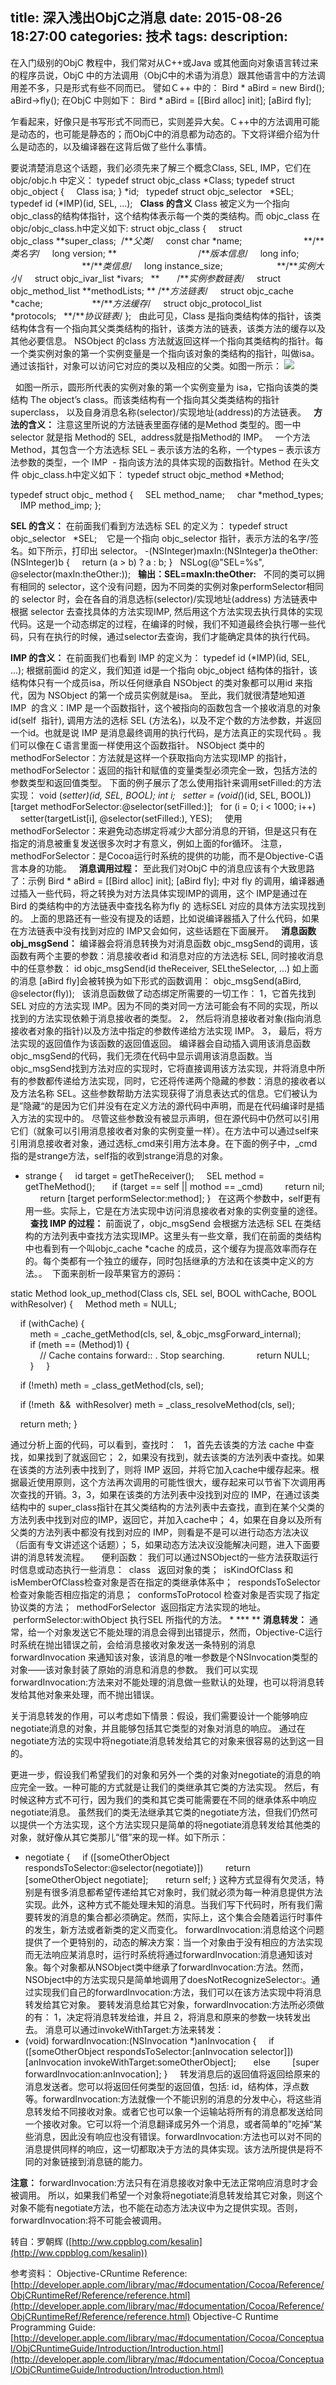 title: 深入浅出ObjC之消息
date: 2015-08-26 18:27:00
categories: 技术
tags: 
description:
---
在入门级别的ObjC 教程中，我们常对从C++或Java 或其他面向对象语言转过来的程序员说，ObjC 中的方法调用（ObjC中的术语为消息）跟其他语言中的方法调用差不多，只是形式有些不同而已。
譬如Ｃ++ 中的：
Bird * aBird = new Bird();
aBird->fly();
在ObjC 中则如下：
Bird * aBird = [[Bird alloc] init];
[aBird fly];

乍看起来，好像只是书写形式不同而已，实则差异大矣。Ｃ++中的方法调用可能是动态的，也可能是静态的；而ObjC中的消息都为动态的。下文将详细介绍为什么是动态的，以及编译器在这背后做了些什么事情。

要说清楚消息这个话题，我们必须先来了解三个概念Class, SEL, IMP，它们在objc/objc.h 中定义：
typedef struct objc_class *Class;
typedef struct objc_object {
    Class isa;
} *id;
 
typedef struct objc_selector   *SEL;   
typedef id (*IMP)(id, SEL, ...);
 
**Class 的含义**
Class 被定义为一个指向 objc_class的结构体指针，这个结构体表示每一个类的类结构。而 objc_class 在objc/objc_class.h中定义如下:
struct objc_class {
    struct objc_class **super_class;  /***父类*/
    const char *name;                         **/***类名字*/
    long version; **                                 /***版本信息*/
    long info;                                        **/***类信息*/
    long instance_size;                      **/***实例大小*/
    struct objc_ivar_list *ivars;   **       /***实例参数链表*/
    struct objc_method_list **methodLists; ** /***方法链表*/
    struct objc_cache *cache;                    **/***方法缓存*/
    struct objc_protocol_list *protocols;   **/***协议链表*/
};
 
由此可见，Class 是指向类结构体的指针，该类结构体含有一个指向其父类类结构的指针，该类方法的链表，该类方法的缓存以及其他必要信息。
NSObject 的class 方法就返回这样一个指向其类结构的指针。每一个类实例对象的第一个实例变量是一个指向该对象的类结构的指针，叫做isa。通过该指针，对象可以访问它对应的类以及相应的父类。如图一所示：
![](http://www.cppblog.com/images/cppblog_com/kesalin/objc_class_hier.gif)

 
如图一所示，圆形所代表的实例对象的第一个实例变量为 isa，它指向该类的类结构 The object’s class。而该类结构有一个指向其父类类结构的指针superclass， 以及自身消息名称(selector)/实现地址(address)的方法链表。
 
**方法的含义：**
注意这里所说的方法链表里面存储的是Method 类型的。图一中selector 就是指 Method的 SEL,  address就是指Method的 IMP。
 
一个方法 Method，其包含一个方法选标 SEL – 表示该方法的名称，一个types – 表示该方法参数的类型，一个 IMP  - 指向该方法的具体实现的函数指针。Method 在头文件 objc_class.h中定义如下：
typedef struct objc_method *Method;


typedef struct objc_ method {
    SEL method_name;
    char *method_types;
    IMP method_imp;
};


**SEL 的含义：**
在前面我们看到方法选标 SEL 的定义为：
typedef struct objc_selector   *SEL;   
它是一个指向 objc_selector 指针，表示方法的名字/签名。如下所示，打印出 selector。
-(NSInteger)maxIn:(NSInteger)a theOther:(NSInteger)b
{
    return (a > b) ? a : b;
}
 
NSLog(@"SEL=%s", @selector(maxIn:theOther:));
 
**输出：SEL=maxIn:theOther:**
 
不同的类可以拥有相同的 selector，这个没有问题，因为不同类的实例对象performSelector相同的 selector 时，会在各自的消息选标(selector)/实现地址(address) 方法链表中根据 selector 去查找具体的方法实现IMP, 然后用这个方法实现去执行具体的实现代码。这是一个动态绑定的过程，在编译的时候，我们不知道最终会执行哪一些代码，只有在执行的时候，通过selector去查询，我们才能确定具体的执行代码。


**IMP 的含义：**
在前面我们也看到 IMP 的定义为：
typedef id (*IMP)(id, SEL, ...);
根据前面id 的定义，我们知道 id是一个指向 objc_object 结构体的指针，该结构体只有一个成员isa，所以任何继承自 NSObject 的类对象都可以用id 来指代，因为 NSObject 的第一个成员实例就是isa。
至此，我们就很清楚地知道 IMP  的含义：IMP 是一个函数指针，这个被指向的函数包含一个接收消息的对象id(self  指针), 调用方法的选标 SEL (方法名)，以及不定个数的方法参数，并返回一个id。也就是说 IMP 是消息最终调用的执行代码，是方法真正的实现代码 。我们可以像在Ｃ语言里面一样使用这个函数指针。
NSObject 类中的methodForSelector：方法就是这样一个获取指向方法实现IMP 的指针，methodForSelector：返回的指针和赋值的变量类型必须完全一致，包括方法的参数类型和返回值类型。
下面的例子展示了怎么使用指针来调用setFilled:的方法实现：
void (*setter)(id, SEL, BOOL);
int i;
 
setter = (void(*)(id, SEL, BOOL))[target methodForSelector:@selector(setFilled:)];
 
for (i = 0; i < 1000; i++)
    setter(targetList[i], @selector(setFilled:), YES);
 
 
使用methodForSelector：来避免动态绑定将减少大部分消息的开销，但是这只有在指定的消息被重复发送很多次时才有意义，例如上面的for循环。
注意，methodForSelector：是Cocoa运行时系统的提供的功能，而不是Objective-C语言本身的功能。
 
**消息调用过程：**
至此我们对ObjC 中的消息应该有个大致思路了：示例
Bird * aBird = [[Bird alloc] init];
[aBird fly];
中对 fly 的调用，编译器通过插入一些代码，将之转换为对方法具体实现IMP的调用，这个 IMP是通过在 Bird 的类结构中的方法链表中查找名称为fly 的 选标SEL 对应的具体方法实现找到的。
上面的思路还有一些没有提及的话题，比如说编译器插入了什么代码，如果在方法链表中没有找到对应的 IMP又会如何，这些话题在下面展开。
 
**消息函数 obj_msgSend：**
编译器会将消息转换为对消息函数 objc_msgSend的调用，该函数有两个主要的参数：消息接收者id 和消息对应的方法选标 SEL, 同时接收消息中的任意参数：
id objc_msgSend(id theReceiver, SELtheSelector, ...)
如上面的消息 [aBird fly]会被转换为如下形式的函数调用：
objc_msgSend(aBird, @selector(fly));
 
该消息函数做了动态绑定所需要的一切工作：
1，它首先找到 SEL 对应的方法实现 IMP。因为不同的类对同一方法可能会有不同的实现，所以找到的方法实现依赖于消息接收者的类型。
2， 然后将消息接收者对象(指向消息接收者对象的指针)以及方法中指定的参数传递给方法实现 IMP。
3， 最后，将方法实现的返回值作为该函数的返回值返回。
编译器会自动插入调用该消息函数objc_msgSend的代码，我们无须在代码中显示调用该消息函数。当objc_msgSend找到方法对应的实现时，它将直接调用该方法实现，并将消息中所有的参数都传递给方法实现，同时，它还将传递两个隐藏的参数：消息的接收者以及方法名称 SEL。这些参数帮助方法实现获得了消息表达式的信息。它们被认为是”隐藏“的是因为它们并没有在定义方法的源代码中声明，而是在代码编译时是插入方法的实现中的。
尽管这些参数没有被显示声明，但在源代码中仍然可以引用它们（就象可以引用消息接收者对象的实例变量一样）。在方法中可以通过self来引用消息接收者对象，通过选标_cmd来引用方法本身。在下面的例子中，_cmd 指的是strange方法，self指的收到strange消息的对象。
- strange
{
    id target = getTheReceiver();
    SEL method = getTheMethod();
 
    if (target == self || mothod == _cmd)
        return nil;
 
    return [target performSelector:method];
}
 
在这两个参数中，self更有用一些。实际上，它是在方法实现中访问消息接收者对象的实例变量的途径。
 
**查找 IMP 的过程：**
前面说了，objc_msgSend 会根据方法选标 SEL 在类结构的方法列表中查找方法实现IMP。这里头有一些文章，我们在前面的类结构中也看到有一个叫objc_cache *cache 的成员，这个缓存为提高效率而存在的。每个类都有一个独立的缓存，同时包括继承的方法和在该类中定义的方法。。
 下面来剖析一段苹果官方的源码：

static Method look_up_method(Class cls, SEL sel, BOOL withCache, BOOL withResolver)
{
    Method meth = NULL;

    if (withCache) {
        meth = _cache_getMethod(cls, sel, &_objc_msgForward_internal);
        if (meth == (Method)1) {
            // Cache contains forward:: . Stop searching.
            return NULL;
        }
    }

    if (!meth) meth = _class_getMethod(cls, sel);

    if (!meth  &&  withResolver) meth = _class_resolveMethod(cls, sel);

    return meth;
}

通过分析上面的代码，可以看到，查找时：
 
1，首先去该类的方法 cache 中查找，如果找到了就返回它；
2，如果没有找到，就去该类的方法列表中查找。如果在该类的方法列表中找到了，则将 IMP 返回，并将它加入cache中缓存起来。根据最近使用原则，这个方法再次调用的可能性很大，缓存起来可以节省下次调用再次查找的开销。3，3，如果在该类的方法列表中没找到对应的 IMP，在通过该类结构中的 super_class指针在其父类结构的方法列表中去查找，直到在某个父类的方法列表中找到对应的IMP，返回它，并加入cache中；
4，如果在自身以及所有父类的方法列表中都没有找到对应的 IMP，则看是不是可以进行动态方法决议（后面有专文讲述这个话题）；
5，如果动态方法决议没能解决问题，进入下面要讲的消息转发流程。
 
 
便利函数：
我们可以通过NSObject的一些方法获取运行时信息或动态执行一些消息：
 class   返回对象的类；
 isKindOfClass 和 isMemberOfClass检查对象是否在指定的类继承体系中；
 respondsToSelector 检查对象能否相应指定的消息；
 conformsToProtocol 检查对象是否实现了指定协议类的方法；
 methodForSelector  返回指定方法实现的地址。
 performSelector:withObject 执行SEL 所指代的方法。
* *** **
**消息转发：**
通常，给一个对象发送它不能处理的消息会得到出错提示，然而，Objective-C运行时系统在抛出错误之前，会给消息接收对象发送一条特别的消息forwardInvocation 来通知该对象，该消息的唯一参数是个NSInvocation类型的对象——该对象封装了原始的消息和消息的参数。
我们可以实现forwardInvocation:方法来对不能处理的消息做一些默认的处理，也可以将消息转发给其他对象来处理，而不抛出错误。

关于消息转发的作用，可以考虑如下情景：假设，我们需要设计一个能够响应negotiate消息的对象，并且能够包括其它类型的对象对消息的响应。 通过在negotiate方法的实现中将negotiate消息转发给其它的对象来很容易的达到这一目的。


更进一步，假设我们希望我们的对象和另外一个类的对象对negotiate的消息的响应完全一致。一种可能的方式就是让我们的类继承其它类的方法实现。 然后，有时候这种方式不可行，因为我们的类和其它类可能需要在不同的继承体系中响应negotiate消息。
虽然我们的类无法继承其它类的negotiate方法，但我们仍然可以提供一个方法实现，这个方法实现只是简单的将negotiate消息转发给其他类的对象，就好像从其它类那儿“借”来的现一样。如下所示：
- negotiate
{
    if ([someOtherObject respondsToSelector:@selector(negotiate)])
        return [someOtherObject negotiate];
 
    return self;
}
这种方式显得有欠灵活，特别是有很多消息都希望传递给其它对象时，我们就必须为每一种消息提供方法实现。此外，这种方式不能处理未知的消息。当我们写下代码时，所有我们需要转发的消息的集合都必须确定。然而，实际上，这个集合会随着运行时事件的发生，新方法或者新类的定义而变化。
forwardInvocation:消息给这个问题提供了一个更特别的，动态的解决方案：当一个对象由于没有相应的方法实现而无法响应某消息时，运行时系统将通过forwardInvocation:消息通知该对象。每个对象都从NSObject类中继承了forwardInvocation:方法。然而，NSObject中的方法实现只是简单地调用了doesNotRecognizeSelector:。通过实现我们自己的forwardInvocation:方法，我们可以在该方法实现中将消息转发给其它对象。
要转发消息给其它对象，forwardInvocation:方法所必须做的有：
1，决定将消息转发给谁，并且
2，将消息和原来的参数一块转发出去。
消息可以通过invokeWithTarget:方法来转发：
 
- (void) forwardInvocation:(NSInvocation *)anInvocation
{
    if ([someOtherObject respondsToSelector:[anInvocation selector]])
        [anInvocation invokeWithTarget:someOtherObject];
 
    else
        [super forwardInvocation:anInvocation];
}
 
 
转发消息后的返回值将返回给原来的消息发送者。您可以将返回任何类型的返回值，包括: id，结构体，浮点数等。forwardInvocation:方法就像一个不能识别的消息的分发中心，将这些消息转发给不同接收对象。或者它也可以象一个运输站将所有的消息都发送给同一个接收对象。它可以将一个消息翻译成另外一个消息，或者简单的"吃掉“某些消息，因此没有响应也没有错误。forwardInvocation:方法也可以对不同的消息提供同样的响应，这一切都取决于方法的具体实现。该方法所提供是将不同的对象链接到消息链的能力。

**注意：** forwardInvocation:方法只有在消息接收对象中无法正常响应消息时才会被调用。 所以，如果我们希望一个对象将negotiate消息转发给其它对象，则这个对象不能有negotiate方法，也不能在动态方法决议中为之提供实现。否则，forwardInvocation:将不可能会被调用。

转自：罗朝辉 ([http://ww.cppblog.com/kesalin](http://ww.cppblog.com/kesalin))

参考资料：
Objective-CRuntime Reference:
[http://developer.apple.com/library/mac/#documentation/Cocoa/Reference/ObjCRuntimeRef/Reference/reference.html](http://developer.apple.com/library/mac/#documentation/Cocoa/Reference/ObjCRuntimeRef/Reference/reference.html)
Objective-C Runtime Programming Guide:
[http://developer.apple.com/library/mac/#documentation/Cocoa/Conceptual/ObjCRuntimeGuide/Introduction/Introduction.html](http://developer.apple.com/library/mac/#documentation/Cocoa/Conceptual/ObjCRuntimeGuide/Introduction/Introduction.html)